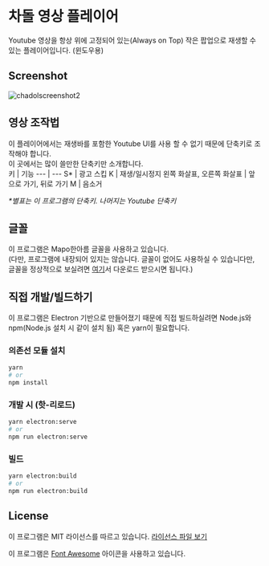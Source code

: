 # 차돌 영상 플레이어

Youtube 영상을 항상 위에 고정되어 있는(Always on Top) 작은 팝업으로 재생할 수 있는 플레이어입니다. (윈도우용)

## Screenshot
![chadolscreenshot2](https://user-images.githubusercontent.com/35953764/79685806-73df7e80-8276-11ea-8e2a-e6ff5dfdb5ea.png)

## 영상 조작법
이 플레이어에서는 재생바를 포함한 Youtube UI를 사용 할 수 없기 때문에 단축키로 조작해야 합니다.  
이 곳에서는 많이 쓸만한 단축키만 소개합니다.  
키 | 기능
--- | --- 
S* | 광고 스킵
K | 재생/일시정지
왼쪽 화살표, 오른쪽 화살표 | 앞으로 가기, 뒤로 가기
M | 음소거

*\*별표는 이 프로그램의 단축키. 나머지는 Youtube 단축키*

## 글꼴
이 프로그램은 Mapo한아름 글꼴을 사용하고 있습니다.  
(다만, 프로그램에 내장되어 있지는 않습니다. 글꼴이 없어도 사용하실 수 있습니다만, 글꼴을 정상적으로 보실려면 [여기](https://www.mapo.go.kr/site/main/content/mapo04010201)서 다운로드 받으시면 됩니다.)

## 직접 개발/빌드하기
이 프로그램은 Electron 기반으로 만들어졌기 때문에 직접 빌드하실려면 Node.js와 npm(Node.js 설치 시 같이 설치 됨) 혹은 yarn이 필요합니다.
### 의존선 모듈 설치
```bash
yarn
# or
npm install
```
### 개발 시 (핫-리로드)
```bash
yarn electron:serve
# or
npm run electron:serve
```
### 빌드
```bash
yarn electron:build
# or
npm run electron:build
```

## License
이 프로그램은 MIT 라이선스를 따르고 있습니다. [라이선스 파일 보기](https://github.com/DQSR/chadol/blob/master/LICENSE)

이 프로그램은 [Font Awesome](https://fontawesome.com/) 아이콘을 사용하고 있습니다.
